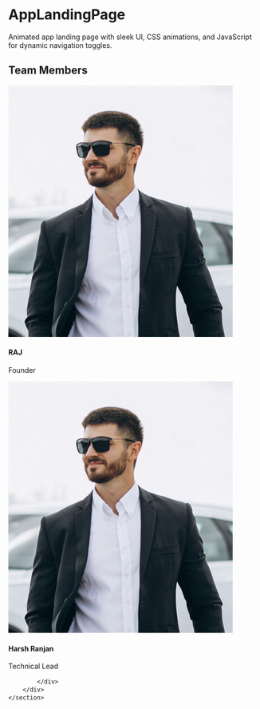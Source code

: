 # AppLandingPage
Animated app landing page with sleek UI, CSS animations, and JavaScript for dynamic navigation toggles.
 <section id="team" class="light-blue-bg">
        <div class="container team">
            <h2>Team <span class="primary-color">Members</span></h2>
            <div class="member-cards flex">
                <div class="card flex shadow">
                    <div class="img">
                        <img src="./assets/images/team/3.jpg" alt="member image">
                    </div>
                    <h4>RAJ</h4>
                    <p class="designation">Founder</p>
                </div>
                <div class="card flex shadow">
                    <div class="img">
                        <img src="./assets/images/team/3.jpg" alt="member image">
                    </div>
                    <h4>Harsh Ranjan</h4>
                    <p class="designation">Technical Lead</p>
                </div>
               
            </div>
        </div>
    </section>